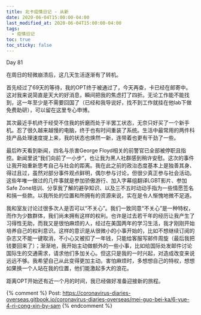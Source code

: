 ```yaml
---
title: 北卡疫情日记 - 从新
date: 2020-06-04T15:00:00-04:00
last_modified_at: 2020-06-04T15:00:00-04:00
tags:
  - 疫情日记
toc: true
toc_sticky: false
---
```


Day 81

在周日的轻微崩溃后，这几天生活逐渐有了转机。

<!--more-->

首先经过了69天的等待，我的OPT终于被通过了，今天再查，卡已经在邮寄中。这对我来说简直是天大的好消息，瞬间把我的焦虑打了四折。无论工作能不能找到，这一年至少是不需要回国了（已经和我导说好，找不到工作就挂在他lab下做免费助研），可以留在这里专心申博。

其次最近手机终于经受不住我的折磨而处于半罢工状态，无奈只好买了一个新手机。忍了很久越来越慢的电脑，终于也有时间重装了系统。生活中最常用的两件科技产品处理速度提上来，我的状态也焕然一新，连带着也更有干劲了一些。

最后昨天看到新闻，四名与杀害George Floyd相关的前警官已全部被停职且指控。新闻里说“我们向前了一小步”，也让我为黑人社群感到稍许安慰。这次的事件让我开始重新思考自己与社会的距离。我在此之前的政治态度基本上是独善其身、得过且过，虽然对部分事件观点鲜明，偶尔参与讨论，但很少真正参与社会活动。这些年唯一做过的几件事就是参加骄傲游行、加入字幕组翻译LGBT影片、参加Safe Zone培训、分享我了解的避孕知识、以及三不五时动动手指为一些情愿签名和捐一些款。以我所处的位置和所拥有的资源来说，实在是令人惭愧地微不足道。

我和室友讨论过很多次人是否可以“不关心”。我们一致同意“不关心”是一种特权，而作为少数群体，我们尚未拥有这样的权利。也许是过去若干年的经历让我产生了习得性无助，而我又是很怕麻烦的人，经过在美国两年的学习生活，我才刚刚开始培养自己的权利意识。这样的意识是从很微小的小事开始的，比如不想继续订阅的杂志又不能一键取消，不小心又被扣了一年钱，只能给客服写邮件周旋（最后我把钱要回来了）；渐渐地，我开始主动做额外的一些小事，比如给国际处发邮件讨论国际生的交通需求，请求他们多加关心。但这只是我的一时兴起，对造成改变来说远远不够。我希望自己从此变得更加主动。害怕麻烦时，多想想自己的特权，想想如果换一个人站在我的位置，他们能激起多大的浪花。

距离OPT开始还有近一个月的时间，我已经做好准备迎接新的旅程。

{% comment %}
Post: https://coronavirus-diaries-overseas.gitbook.io/coronavirus-diaries-overseas/mei-guo-bei-ka/6-yue-4-ri-cong-xin-by-sam
{% endcomment %}
